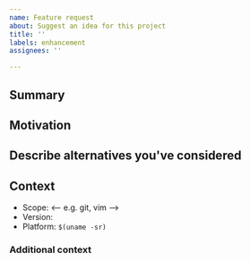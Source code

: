 ```yaml
---
name: Feature request
about: Suggest an idea for this project
title: ''
labels: enhancement
assignees: ''

---
```


## Summary

<!-- One paragraph explanation of the feature. -->

## Motivation

<!-- Why are we doing this? What use cases does it support? What is the expected outcome? -->

## Describe alternatives you've considered

<!-- A clear and concise description of the alternative solutions you've considered. Be sure to explain why existing functionality isn't suitable for this feature. -->


## Context

- Scope: <-- e.g. git, vim -->
- Version: 
- Platform: `$(uname -sr)`

### Additional context

<!-- E.g. detailed explanation, stacktraces, relevant hardware information, related issues, suggestions how to fix, links to useful resources -->

